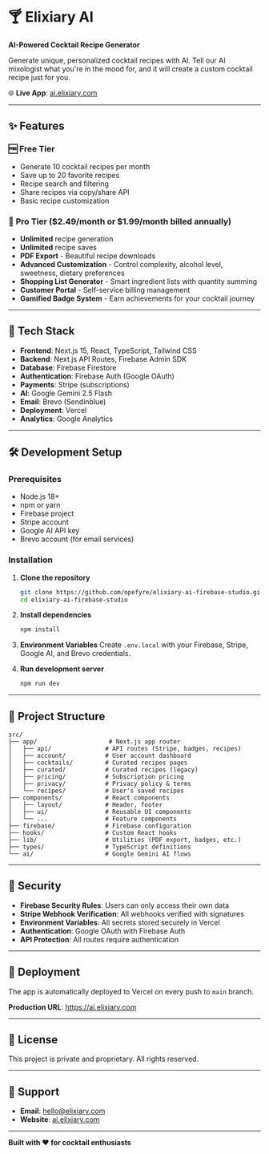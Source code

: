 # 🍸 Elixiary AI

**AI-Powered Cocktail Recipe Generator**

Generate unique, personalized cocktail recipes with AI. Tell our AI mixologist what you're in the mood for, and it will create a custom cocktail recipe just for you.

🌐 **Live App**: [ai.elixiary.com](https://ai.elixiary.com)

---

## ✨ Features

### 🆓 **Free Tier**
- Generate 10 cocktail recipes per month
- Save up to 20 favorite recipes
- Recipe search and filtering
- Share recipes via copy/share API
- Basic recipe customization

### 👑 **Pro Tier** ($2.49/month or $1.99/month billed annually)
- **Unlimited** recipe generation
- **Unlimited** recipe saves
- **PDF Export** - Beautiful recipe downloads
- **Advanced Customization** - Control complexity, alcohol level, sweetness, dietary preferences
- **Shopping List Generator** - Smart ingredient lists with quantity summing
- **Customer Portal** - Self-service billing management
- **Gamified Badge System** - Earn achievements for your cocktail journey

---

## 🚀 Tech Stack

- **Frontend**: Next.js 15, React, TypeScript, Tailwind CSS
- **Backend**: Next.js API Routes, Firebase Admin SDK
- **Database**: Firebase Firestore
- **Authentication**: Firebase Auth (Google OAuth)
- **Payments**: Stripe (subscriptions)
- **AI**: Google Gemini 2.5 Flash
- **Email**: Brevo (Sendinblue)
- **Deployment**: Vercel
- **Analytics**: Google Analytics

---

## 🛠️ Development Setup

### Prerequisites
- Node.js 18+
- npm or yarn
- Firebase project
- Stripe account
- Google AI API key
- Brevo account (for email services)

### Installation

1. **Clone the repository**
   ```bash
   git clone https://github.com/opefyre/elixiary-ai-firebase-studio.git
   cd elixiary-ai-firebase-studio
   ```

2. **Install dependencies**
   ```bash
   npm install
   ```

3. **Environment Variables**
   Create `.env.local` with your Firebase, Stripe, Google AI, and Brevo credentials.

4. **Run development server**
   ```bash
   npm run dev
   ```

---

## 📁 Project Structure

```
src/
├── app/                    # Next.js app router
│   ├── api/               # API routes (Stripe, badges, recipes)
│   ├── account/           # User account dashboard
│   ├── cocktails/         # Curated recipes pages
│   ├── curated/           # Curated recipes (legacy)
│   ├── pricing/           # Subscription pricing
│   ├── privacy/           # Privacy policy & terms
│   └── recipes/           # User's saved recipes
├── components/            # React components
│   ├── layout/            # Header, footer
│   ├── ui/                # Reusable UI components
│   └── ...                # Feature components
├── firebase/              # Firebase configuration
├── hooks/                 # Custom React hooks
├── lib/                   # Utilities (PDF export, badges, etc.)
├── types/                 # TypeScript definitions
└── ai/                    # Google Gemini AI flows
```

---

## 🔐 Security

- **Firebase Security Rules**: Users can only access their own data
- **Stripe Webhook Verification**: All webhooks verified with signatures
- **Environment Variables**: All secrets stored securely in Vercel
- **Authentication**: Google OAuth with Firebase Auth
- **API Protection**: All routes require authentication

---

## 🚀 Deployment

The app is automatically deployed to Vercel on every push to `main` branch.

**Production URL**: https://ai.elixiary.com

---

## 📝 License

This project is private and proprietary. All rights reserved.

---

## 🤝 Support

- **Email**: hello@elixiary.com
- **Website**: [ai.elixiary.com](https://ai.elixiary.com)

---

**Built with ❤️ for cocktail enthusiasts**